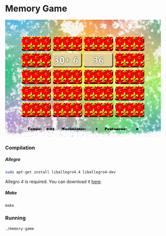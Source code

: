 # Memory Game

![Memory Game Screenshot](https://github.com/timbo-rafa/c-allegro-memory-game/blob/master/screenshots/memory-game-36.jpg)

### Compilation

##### Allegro

```bash
sudo apt-get install liballegro4.4 liballegro4-dev
```

Allegro *4* is required. You can download it [here](https://liballeg.org/old.html).

##### Make

```
make
```

### Running
```
./memory-game
```
